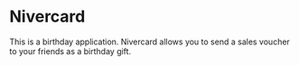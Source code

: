# Nivercard

This is a birthday application. Nivercard allows you to send a sales voucher to your friends as a birthday gift.
